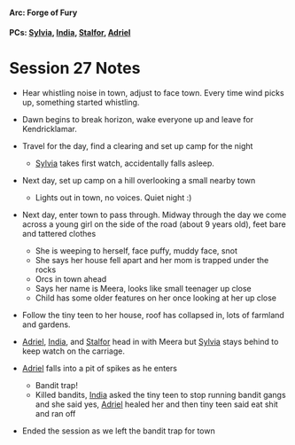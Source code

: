 #### Arc: Forge of Fury
#### PCs: [Sylvia](PCs/Past/Sylvia.md), [India](PCs/Current/India.md), [Stalfor](PCs/Current/Stalfor.md), [Adriel](PCs/Current/Adriel.md)

# Session 27 Notes
- Hear whistling noise in town, adjust to face town. Every time wind picks up, something started whistling.
- Dawn begins to break horizon, wake everyone up and leave for Kendricklamar.
- Travel for the day, find a clearing and set up camp for the night
	- [Sylvia](PCs/Past/Sylvia.md) takes first watch, accidentally falls asleep.
- Next day, set up camp on a hill overlooking a small nearby town
	- Lights out in town, no voices. Quiet night :)
- Next day, enter town to pass through. Midway through the day we come across a young girl on the side of the road (about 9 years old), feet bare and tattered clothes
	- She is weeping to herself, face puffy, muddy face, snot
	- She says her house fell apart and her mom is trapped under the rocks
	- Orcs in town ahead
	- Says her name is Meera, looks like small teenager up close
	- Child has some older features on her once looking at her up close

- Follow the tiny teen to her house, roof has collapsed in, lots of farmland and gardens.
- [Adriel](PCs/Current/Adriel.md), [India](PCs/Current/India.md), and [Stalfor](PCs/Current/Stalfor.md) head in with Meera but [Sylvia](PCs/Past/Sylvia.md) stays behind to keep watch on the carriage.
- [Adriel](PCs/Current/Adriel.md) falls into a pit of spikes as he enters
	- Bandit trap!
	- Killed bandits, [India](PCs/Current/India.md) asked the tiny teen to stop running bandit gangs and she said yes, [Adriel](PCs/Current/Adriel.md) healed her and then tiny teen said eat shit and ran off
- Ended the session as we left the bandit trap for town